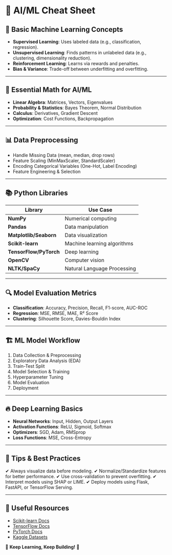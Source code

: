 # 📝 AI/ML Cheat Sheet

## 📌 Basic Machine Learning Concepts
- **Supervised Learning**: Uses labeled data (e.g., classification, regression).
- **Unsupervised Learning**: Finds patterns in unlabeled data (e.g., clustering, dimensionality reduction).
- **Reinforcement Learning**: Learns via rewards and penalties.
- **Bias & Variance**: Trade-off between underfitting and overfitting.

---

## 🔢 Essential Math for AI/ML
- **Linear Algebra**: Matrices, Vectors, Eigenvalues
- **Probability & Statistics**: Bayes Theorem, Normal Distribution
- **Calculus**: Derivatives, Gradient Descent
- **Optimization**: Cost Functions, Backpropagation

---

## 📊 Data Preprocessing
- Handle Missing Data (mean, median, drop rows)
- Feature Scaling (MinMaxScaler, StandardScaler)
- Encoding Categorical Variables (One-Hot, Label Encoding)
- Feature Engineering & Selection

---

## 📚 Python Libraries
| Library    | Use Case |
|------------|------------|
| **NumPy** | Numerical computing |
| **Pandas** | Data manipulation |
| **Matplotlib/Seaborn** | Data visualization |
| **Scikit-learn** | Machine learning algorithms |
| **TensorFlow/PyTorch** | Deep learning |
| **OpenCV** | Computer vision |
| **NLTK/SpaCy** | Natural Language Processing |

---

## 🔍 Model Evaluation Metrics
- **Classification**: Accuracy, Precision, Recall, F1-score, AUC-ROC
- **Regression**: MSE, RMSE, MAE, R² Score
- **Clustering**: Silhouette Score, Davies-Bouldin Index

---

## 🏗️ ML Model Workflow
1. Data Collection & Preprocessing
2. Exploratory Data Analysis (EDA)
3. Train-Test Split
4. Model Selection & Training
5. Hyperparameter Tuning
6. Model Evaluation
7. Deployment

---

## 🔥 Deep Learning Basics
- **Neural Networks**: Input, Hidden, Output Layers
- **Activation Functions**: ReLU, Sigmoid, Softmax
- **Optimizers**: SGD, Adam, RMSprop
- **Loss Functions**: MSE, Cross-Entropy

---

## 🚀 Tips & Best Practices
✔ Always visualize data before modeling.
✔ Normalize/Standardize features for better performance.
✔ Use cross-validation to prevent overfitting.
✔ Interpret models using SHAP or LIME.
✔ Deploy models using Flask, FastAPI, or TensorFlow Serving.

---

## 📌 Useful Resources
- [Scikit-learn Docs](https://scikit-learn.org/)
- [TensorFlow Docs](https://www.tensorflow.org/)
- [PyTorch Docs](https://pytorch.org/)
- [Kaggle Datasets](https://www.kaggle.com/datasets)

📌 **Keep Learning, Keep Building!** 🚀
